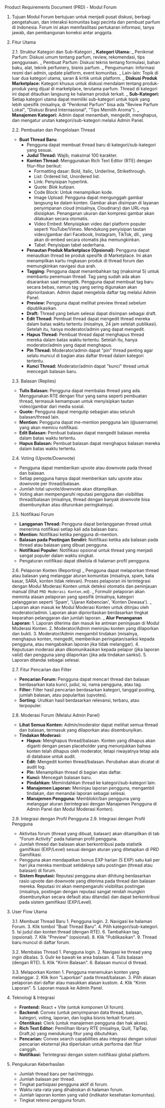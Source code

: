 Product Requirements Document (PRD) - Modul Forum

1.  Tujuan
    Modul Forum bertujuan untuk menjadi pusat diskusi, berbagi pengetahuan, dan interaksi komunitas bagi pecinta dan pembuat parfum di Indonesia. Forum ini akan memfasilitasi pertukaran informasi, tanya jawab, dan pembangunan koneksi antar anggota.

2.  Fitur Utama

    2.1. Struktur Kategori dan Sub-Kategori
    _ **Kategori Utama:**
    _ Penikmat Parfum: Diskusi umum tentang parfum, review, rekomendasi, tips penggunaan.
    _ Pembuat Parfum: Diskusi teknis tentang formulasi, bahan baku, alat, teknik perfumery, bisnis parfum.
    _ Pengumuman: Informasi resmi dari admin, update platform, event komunitas.
    _ Lain-lain: Topik di luar dua kategori utama, saran & kritik untuk platform.
    _ **Diskusi Produk Marketplace:** Kategori khusus untuk diskusi mendalam tentang produk-produk yang dijual di marketplace, terutama parfum. Thread di kategori ini dapat ditautkan langsung ke halaman produk terkait.
    _ **Sub-Kategori:** Setiap kategori utama dapat memiliki sub-kategori untuk topik yang lebih spesifik (misalnya, di "Penikmat Parfum" bisa ada "Review Parfum Lokal", "Diskusi Brand Internasional", "Tips Memilih Aroma").
    _ **Manajemen Kategori:** Admin dapat menambah, mengedit, menghapus, dan mengatur urutan kategori/sub-kategori melalui Admin Panel.

    2.2. Pembuatan dan Pengelolaan Thread
    - **Buat Thread Baru:**
        - Pengguna dapat membuat thread baru di kategori/sub-kategori yang sesuai.
        - **Judul Thread:** Wajib, maksimal 100 karakter.
        - **Konten Thread:** Menggunakan Rich Text Editor (RTE) dengan fitur-fitur berikut:
            - Formatting dasar: Bold, Italic, Underline, Strikethrough.
            - List: Ordered list, Unordered list.
            - Link: Penyisipan hyperlink.
            - Quote: Blok kutipan.
            - Code Block: Untuk menampilkan kode.
            - Image Upload: Pengguna dapat mengunggah gambar langsung ke dalam konten. Gambar akan disimpan di layanan penyimpanan cloud (misalnya, Cloudinary) dan URL-nya disisipkan. Penanganan ukuran dan kompresi gambar akan dilakukan secara otomatis.
            - Video Embed: Menyisipkan video dari platform populer seperti YouTube/Vimeo. Mendukung penyisipan tautan video/gambar dari Facebook, Instagram, TikTok, dll., yang akan di-embed secara otomatis jika memungkinkan.
            - Tabel: Penyisipan tabel sederhana.
        - **Penautan Produk Marketplace (Opsional):** Pengguna dapat menautkan thread ke produk spesifik di Marketplace. Ini akan menampilkan kartu ringkasan produk di thread forum dan memungkinkan navigasi dua arah.
        - **Tagging:** Pengguna dapat menambahkan tag (maksimal 5) untuk membantu penemuan thread. Tag yang sudah ada akan disarankan saat mengetik. Pengguna dapat membuat tag baru secara bebas, namun tag yang sering digunakan akan diprioritaskan. Admin dapat mengelola daftar tag melalui Admin Panel.
        - **Preview:** Pengguna dapat melihat preview thread sebelum dipublikasikan.
        - **Draft:** Thread yang belum selesai dapat disimpan sebagai draft.
        - **Edit Thread:** Pembuat thread dapat mengedit thread mereka dalam batas waktu tertentu (misalnya, 24 jam setelah publikasi). Setelah itu, hanya moderator/admin yang dapat mengedit.
        - **Hapus Thread:** Pembuat thread dapat menghapus thread mereka dalam batas waktu tertentu. Setelah itu, hanya moderator/admin yang dapat menghapus.
        - **Pin Thread:** Moderator/admin dapat "pin" thread penting agar selalu muncul di bagian atas daftar thread dalam kategori tertentu.
        - **Kunci Thread:** Moderator/admin dapat "kunci" thread untuk mencegah balasan baru.

    2.3. Balasan (Replies)
    - **Tulis Balasan:** Pengguna dapat membalas thread yang ada. Menggunakan RTE dengan fitur yang sama seperti pembuatan thread, termasuk kemampuan untuk menyisipkan tautan video/gambar dari media sosial.
    - **Quote:** Pengguna dapat mengutip sebagian atau seluruh balasan/thread lain.
    - **Mention:** Pengguna dapat me-mention pengguna lain (@username) yang akan memicu notifikasi.
    - **Edit Balasan:** Pembuat balasan dapat mengedit balasan mereka dalam batas waktu tertentu.
    - **Hapus Balasan:** Pembuat balasan dapat menghapus balasan mereka dalam batas waktu tertentu.

    2.4. Voting (Upvote/Downvote)
    - Pengguna dapat memberikan upvote atau downvote pada thread dan balasan.
    - Setiap pengguna hanya dapat memberikan satu upvote atau downvote per thread/balasan.
    - Jumlah total upvote/downvote akan ditampilkan.
    - Voting akan mempengaruhi reputasi pengguna dan visibilitas thread/balasan (misalnya, thread dengan banyak downvote bisa disembunyikan atau diturunkan peringkatnya).

    2.5. Notifikasi Forum
    - **Langganan Thread:** Pengguna dapat berlangganan thread untuk menerima notifikasi setiap kali ada balasan baru.
    - **Mention:** Notifikasi ketika pengguna di-mention.
    - **Balasan pada Postingan Sendiri:** Notifikasi ketika ada balasan pada thread atau balasan yang dibuat pengguna.
    - **Notifikasi Populer:** Notifikasi opsional untuk thread yang menjadi sangat populer dalam waktu singkat.
    - Pengaturan notifikasi dapat dikelola di halaman profil pengguna.

    2.6. Pelaporan Konten (Reporting)
    _ Pengguna dapat melaporkan thread atau balasan yang melanggar aturan komunitas (misalnya, spam, kata kasar, SARA, konten tidak relevan). Proses pelaporan ini terintegrasi dengan Modul Moderasi Konten untuk deteksi otomatis dan peninjauan manual (lihat `PRD Moderasi Konten.md`).
    _ Formulir pelaporan akan meminta alasan pelaporan yang spesifik (misalnya, kategori pelanggaran seperti 'Spam', 'Ujaran Kebencian', 'Konten Dewasa').
    _ Laporan akan masuk ke Modul Moderasi Konten untuk ditinjau oleh moderator/admin. Laporan akan diprioritaskan berdasarkan tingkat keparahan pelanggaran dan jumlah laporan.
    _ **Alur Penanganan Laporan:** 1. Laporan diterima dan masuk ke antrean peninjauan di Modul Moderasi Konten. 2. Moderator/Admin meninjau konten yang dilaporkan dan bukti. 3. Moderator/Admin mengambil tindakan (misalnya, menghapus konten, mengedit, memberikan peringatan/sanksi kepada pengguna, atau mengabaikan laporan jika tidak melanggar). 4. Keputusan moderasi akan dikomunikasikan kepada pelapor (jika laporan valid) dan pengguna yang dilaporkan (jika ada tindakan sanksi). 5. Laporan ditandai sebagai selesai.

    2.7. Fitur Pencarian dan Filter
    - **Pencarian Forum:** Pengguna dapat mencari thread dan balasan berdasarkan kata kunci, judul, isi, nama pengguna, atau tag.
    - **Filter:** Filter hasil pencarian berdasarkan kategori, tanggal posting, jumlah balasan, atau popularitas (upvotes).
    - **Sorting:** Urutkan hasil berdasarkan relevansi, terbaru, atau terpopuler.

    2.8. Moderasi Forum (Melalui Admin Panel)
    - **Lihat Semua Konten:** Admin/moderator dapat melihat semua thread dan balasan, termasuk yang dilaporkan atau disembunyikan.
    - **Tindakan Moderasi:**
        - **Hapus:** Menghapus thread/balasan. Konten yang dihapus akan diganti dengan pesan placeholder yang menunjukkan bahwa konten telah dihapus oleh moderator, tetapi riwayatnya tetap ada di database untuk audit.
        - **Edit:** Mengedit konten thread/balasan. Perubahan akan dicatat di audit log.
        - **Pin:** Menampilkan thread di bagian atas daftar.
        - **Kunci:** Mencegah balasan baru.
        - **Pindahkan:** Memindahkan thread ke kategori/sub-kategori lain.
        - **Manajemen Laporan:** Meninjau laporan pengguna, mengambil tindakan, dan menandai laporan sebagai selesai.
        - **Manajemen Pengguna:** Memblokir/ban pengguna yang melanggar aturan (terintegrasi dengan Manajemen Pengguna di Admin Panel dan Modul Moderasi Konten).

    2.9. Integrasi dengan Profil Pengguna
        2.9. Integrasi dengan Profil Pengguna
    - Aktivitas forum (thread yang dibuat, balasan) akan ditampilkan di tab "Forum Activity" pada halaman profil pengguna.
    - Jumlah thread dan balasan akan berkontribusi pada statistik gamifikasi (EXP/Level) sesuai dengan aturan yang ditetapkan di PRD Gamifikasi.
    - Pengguna akan mendapatkan bonus EXP harian (5 EXP) satu kali per hari jika mereka membuat setidaknya satu postingan (thread atau balasan) di forum.
    - **Sistem Reputasi:** Reputasi pengguna akan dihitung berdasarkan rasio upvote dan downvote yang diterima pada thread dan balasan mereka. Reputasi ini akan mempengaruhi visibilitas postingan (misalnya, postingan dengan reputasi sangat rendah mungkin disembunyikan secara default atau ditandai) dan dapat berkontribusi pada sistem gamifikasi (EXP/Level).

3.  User Flow Utama

    3.1. Membuat Thread Baru 1. Pengguna login. 2. Navigasi ke halaman Forum. 3. Klik tombol "Buat Thread Baru". 4. Pilih kategori/sub-kategori. 5. Isi judul dan konten thread (dengan RTE). 6. Tambahkan tag (opsional). 7. Klik "Preview" (opsional). 8. Klik "Publikasikan". 9. Thread baru muncul di daftar forum.

    3.2. Membalas Thread 1. Pengguna login. 2. Navigasi ke thread yang ingin dibalas. 3. Gulir ke bawah ke area balasan. 4. Tulis balasan (dengan RTE). 5. Klik "Kirim Balasan". 6. Balasan muncul di thread.

    3.3. Melaporkan Konten 1. Pengguna menemukan konten yang melanggar. 2. Klik ikon "Laporkan" pada thread/balasan. 3. Pilih alasan pelaporan dari daftar atau masukkan alasan kustom. 4. Klik "Kirim Laporan". 5. Laporan masuk ke Admin Panel.

4.  Teknologi & Integrasi
    - **Frontend:** React + Vite (untuk komponen UI forum).
    - **Backend:** Convex (untuk penyimpanan data thread, balasan, kategori, voting, laporan, dan logika bisnis terkait forum).
    - **Otentikasi:** Clerk (untuk manajemen pengguna dan hak akses).
    - **Rich Text Editor:** Pemilihan library RTE (misalnya, Quill, TipTap, Draft.js) yang mendukung fitur yang dibutuhkan.
    - **Pencarian:** Convex search capabilities atau integrasi dengan solusi pencarian eksternal jika diperlukan untuk performa dan fitur canggih.
    - **Notifikasi:** Terintegrasi dengan sistem notifikasi global platform.

5.  Pengukuran Keberhasilan
    - Jumlah thread baru per hari/minggu.
    - Jumlah balasan per thread.
    - Tingkat partisipasi pengguna aktif di forum.
    - Waktu rata-rata yang dihabiskan di halaman forum.
    - Jumlah laporan konten yang valid (indikator kesehatan komunitas).
    - Tingkat retensi pengguna forum.
